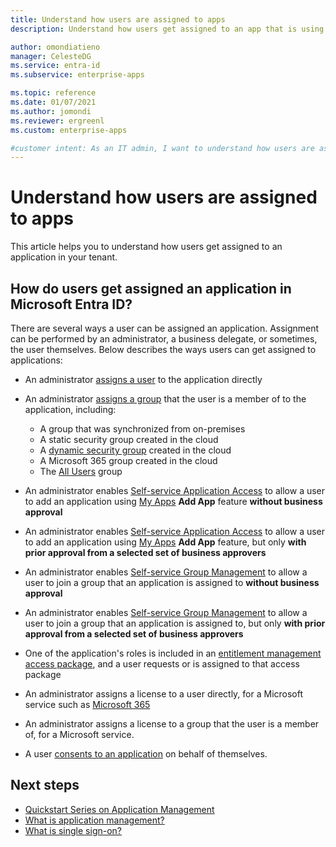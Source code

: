 ```yaml
---
title: Understand how users are assigned to apps
description: Understand how users get assigned to an app that is using Microsoft Entra ID for identity management.

author: omondiatieno
manager: CelesteDG
ms.service: entra-id
ms.subservice: enterprise-apps

ms.topic: reference
ms.date: 01/07/2021
ms.author: jomondi
ms.reviewer: ergreenl
ms.custom: enterprise-apps

#customer intent: As an IT admin, I want to understand how users are assigned to apps in Microsoft Entra ID, so that I can effectively manage user access and permissions within the system.
---
```


# Understand how users are assigned to apps

This article helps you to understand how users get assigned to an application in your tenant.

<a name='how-do-users-get-assigned-an-application-in-azure-ad'></a>

## How do users get assigned an application in Microsoft Entra ID?

There are several ways a user can be assigned an application. Assignment can be performed by an administrator, a business delegate, or sometimes, the user themselves. Below describes the ways users can get assigned to applications:

* An administrator [assigns a user](./assign-user-or-group-access-portal.md) to the application directly
* An administrator [assigns a group](./assign-user-or-group-access-portal.md) that the user is a member of to the application, including:

  * A group that was synchronized from on-premises
  * A static security group created in the cloud
  * A [dynamic security group](~/identity/users/groups-dynamic-membership.md) created in the cloud
  * A Microsoft 365 group created in the cloud
  * The [All Users](/entra/fundamentals/how-to-manage-groups) group
* An administrator enables [Self-service Application Access](./manage-self-service-access.md) to allow a user to add an application using [My Apps](https://support.microsoft.com/account-billing/sign-in-and-start-apps-from-the-my-apps-portal-2f3b1bae-0e5a-4a86-a33e-876fbd2a4510) **Add App** feature **without business approval**
* An administrator enables [Self-service Application Access](./manage-self-service-access.md) to allow a user to add an application using [My Apps](https://support.microsoft.com/account-billing/sign-in-and-start-apps-from-the-my-apps-portal-2f3b1bae-0e5a-4a86-a33e-876fbd2a4510) **Add App** feature, but only **with prior approval from a selected set of business approvers**
* An administrator enables [Self-service Group Management](~/identity/users/groups-self-service-management.md) to allow a user to join a group that an application is assigned to **without business approval**
* An administrator enables [Self-service Group Management](~/identity/users/groups-self-service-management.md) to allow a user to join a group that an application is assigned to, but only **with prior approval from a selected set of business approvers**
* One of the application's roles is included in an [entitlement management access package](~/id-governance/entitlement-management-access-package-resources.md), and a user requests or is assigned to that access package
* An administrator assigns a license to a user directly, for a Microsoft service such as [Microsoft 365](https://www.microsoft.com/microsoft-365)
* An administrator assigns a license to a group that the user is a member of, for a Microsoft service.
* A user [consents to an application](./user-admin-consent-overview.md#user-consent) on behalf of themselves.

## Next steps

* [Quickstart Series on Application Management](view-applications-portal.md)
* [What is application management?](what-is-application-management.md)
* [What is single sign-on?](what-is-single-sign-on.md)
